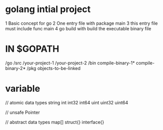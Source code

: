 # golang intial project

1 Basic concept for go
2 One entry file with package main
3 this entry file must include func main
4 go build with build the executable binary file

# IN $GOPATH
/go
    /src
        /your-project-1
        /your-project-2
    /bin
        compile-binary-1*
        compile-binary-2*
    /pkg
        objects-to-be-linked

# variable

//  atomic data types
string
int
int32
int64
uint
uint32
uint64

// unsafe
Pointer

// abstract data types
map[] <datatype>
struct{}
interface{}